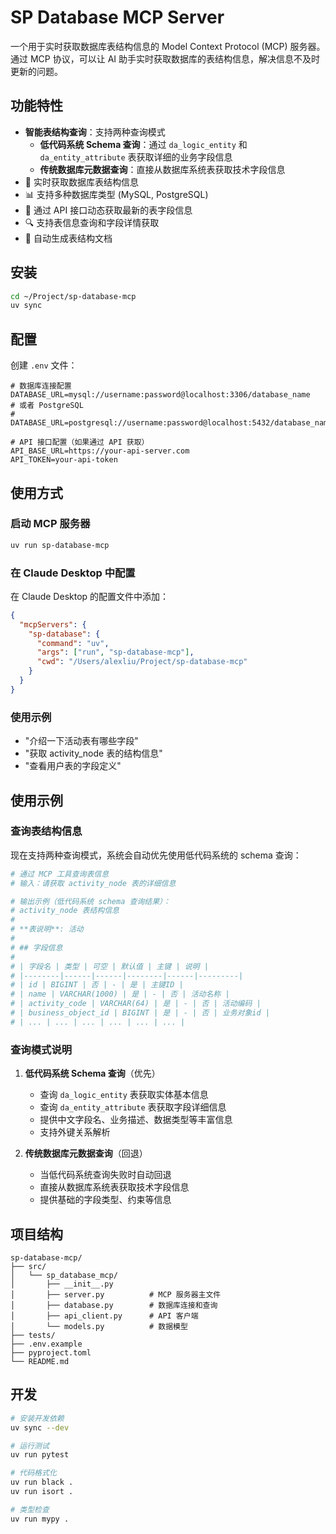 # SP Database MCP Server

一个用于实时获取数据库表结构信息的 Model Context Protocol (MCP) 服务器。通过 MCP 协议，可以让 AI 助手实时获取数据库的表结构信息，解决信息不及时更新的问题。

## 功能特性

- **智能表结构查询**：支持两种查询模式
  - **低代码系统 Schema 查询**：通过 `da_logic_entity` 和 `da_entity_attribute` 表获取详细的业务字段信息
  - **传统数据库元数据查询**：直接从数据库系统表获取技术字段信息
- 🔄 实时获取数据库表结构信息
- 📊 支持多种数据库类型 (MySQL, PostgreSQL)
- 🚀 通过 API 接口动态获取最新的表字段信息
- 🔍 支持表信息查询和字段详情获取
- 📝 自动生成表结构文档

## 安装

```bash
cd ~/Project/sp-database-mcp
uv sync
```

## 配置

创建 `.env` 文件：

```env
# 数据库连接配置
DATABASE_URL=mysql://username:password@localhost:3306/database_name
# 或者 PostgreSQL
# DATABASE_URL=postgresql://username:password@localhost:5432/database_name

# API 接口配置（如果通过 API 获取）
API_BASE_URL=https://your-api-server.com
API_TOKEN=your-api-token
```

## 使用方式

### 启动 MCP 服务器

```bash
uv run sp-database-mcp
```

### 在 Claude Desktop 中配置

在 Claude Desktop 的配置文件中添加：

```json
{
  "mcpServers": {
    "sp-database": {
      "command": "uv",
      "args": ["run", "sp-database-mcp"],
      "cwd": "/Users/alexliu/Project/sp-database-mcp"
    }
  }
}
```

### 使用示例

- "介绍一下活动表有哪些字段"
- "获取 activity_node 表的结构信息"
- "查看用户表的字段定义"

## 使用示例

### 查询表结构信息

现在支持两种查询模式，系统会自动优先使用低代码系统的 schema 查询：

```python
# 通过 MCP 工具查询表信息
# 输入：请获取 activity_node 表的详细信息

# 输出示例（低代码系统 schema 查询结果）：
# activity_node 表结构信息
# 
# **表说明**: 活动
# 
# ## 字段信息
# 
# | 字段名 | 类型 | 可空 | 默认值 | 主键 | 说明 |
# |--------|------|------|--------|------|---------|
# | id | BIGINT | 否 | - | 是 | 主键ID |
# | name | VARCHAR(1000) | 是 | - | 否 | 活动名称 |
# | activity_code | VARCHAR(64) | 是 | - | 否 | 活动编码 |
# | business_object_id | BIGINT | 是 | - | 否 | 业务对象id |
# | ... | ... | ... | ... | ... | ... |
```

### 查询模式说明

1. **低代码系统 Schema 查询**（优先）
   - 查询 `da_logic_entity` 表获取实体基本信息
   - 查询 `da_entity_attribute` 表获取字段详细信息
   - 提供中文字段名、业务描述、数据类型等丰富信息
   - 支持外键关系解析

2. **传统数据库元数据查询**（回退）
   - 当低代码系统查询失败时自动回退
   - 直接从数据库系统表获取技术字段信息
   - 提供基础的字段类型、约束等信息

## 项目结构

```
sp-database-mcp/
├── src/
│   └── sp_database_mcp/
│       ├── __init__.py
│       ├── server.py          # MCP 服务器主文件
│       ├── database.py        # 数据库连接和查询
│       ├── api_client.py      # API 客户端
│       └── models.py          # 数据模型
├── tests/
├── .env.example
├── pyproject.toml
└── README.md
```

## 开发

```bash
# 安装开发依赖
uv sync --dev

# 运行测试
uv run pytest

# 代码格式化
uv run black .
uv run isort .

# 类型检查
uv run mypy .
```
